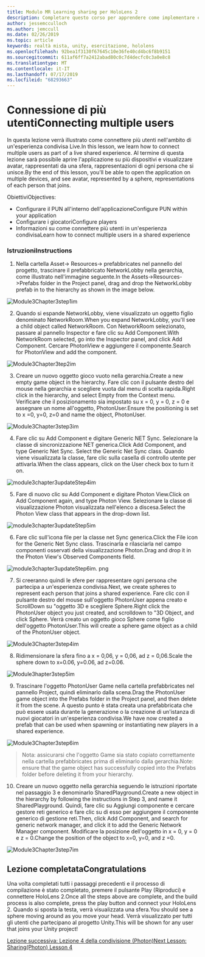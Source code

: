 ```yaml
---
title: Modulo MR Learning sharing per HoloLens 2
description: Completare questo corso per apprendere come implementare esperienze condivise multiutente all'interno di un'applicazione HoloLens 2.
author: jessemcculloch
ms.author: jemccull
ms.date: 02/26/2019
ms.topic: article
keywords: realtà mista, unity, esercitazione, hololens
ms.openlocfilehash: 92bea1f3130f67645c10e36fe40cd4bc6f8b9151
ms.sourcegitcommit: 611af6ff7a2412abad80c0c7d4decfc0c3a0e8c8
ms.translationtype: MT
ms.contentlocale: it-IT
ms.lasthandoff: 07/17/2019
ms.locfileid: "68293663"
---
```

# <a name="connecting-multiple-users"></a><span data-ttu-id="d5d54-104">Connessione di più utenti</span><span class="sxs-lookup"><span data-stu-id="d5d54-104">Connecting multiple users</span></span>

<span data-ttu-id="d5d54-105">In questa lezione verrà illustrato come connettere più utenti nell'ambito di un'esperienza condivisa Live.</span><span class="sxs-lookup"><span data-stu-id="d5d54-105">In this lesson, we learn how to connect multiple users as part of a live shared experience.</span></span> <span data-ttu-id="d5d54-106">Al termine di questa lezione sarà possibile aprire l'applicazione su più dispositivi e visualizzare avatar, rappresentati da una sfera, rappresentazioni di ogni persona che si unisce.</span><span class="sxs-lookup"><span data-stu-id="d5d54-106">By the end of this lesson, you'll be able to open the application on multiple devices, and see avatar, represented by a sphere, representations of each person that joins.</span></span> 

<span data-ttu-id="d5d54-107">Obiettivi</span><span class="sxs-lookup"><span data-stu-id="d5d54-107">Objectives:</span></span>

- <span data-ttu-id="d5d54-108">Configurare il PUN all'interno dell'applicazione</span><span class="sxs-lookup"><span data-stu-id="d5d54-108">Configure PUN within your application</span></span>
- <span data-ttu-id="d5d54-109">Configurare i giocatori</span><span class="sxs-lookup"><span data-stu-id="d5d54-109">Configure players</span></span>
- <span data-ttu-id="d5d54-110">Informazioni su come connettere più utenti in un'esperienza condivisa</span><span class="sxs-lookup"><span data-stu-id="d5d54-110">Learn how to connect multiple users in a shared experience</span></span>

### <a name="instructions"></a><span data-ttu-id="d5d54-111">Istruzioni</span><span class="sxs-lookup"><span data-stu-id="d5d54-111">Instructions</span></span>

1. <span data-ttu-id="d5d54-112">Nella cartella Asset-> Resources-> prefabbricates nel pannello del progetto, trascinare il prefabbricato NetworkLobby nella gerarchia, come illustrato nell'immagine seguente.</span><span class="sxs-lookup"><span data-stu-id="d5d54-112">In the Assets->Resources->Prefabs folder in the Project panel, drag and drop the NetworkLobby prefab in to the hierarchy as shown in the image below.</span></span>

![Module3Chapter3step1im](images/module3chapter3step1im.PNG)

2. <span data-ttu-id="d5d54-114">Quando si espande NetworkLobby, viene visualizzato un oggetto figlio denominato NetworkRoom.</span><span class="sxs-lookup"><span data-stu-id="d5d54-114">When you expand NetworkLobby, you'll see a child object called NetworkRoom.</span></span> <span data-ttu-id="d5d54-115">Con NetworkRoom selezionato, passare al pannello Inspector e fare clic su Add Component.</span><span class="sxs-lookup"><span data-stu-id="d5d54-115">With NetworkRoom selected, go into the Inspector panel, and click Add Component.</span></span> <span data-ttu-id="d5d54-116">Cercare PhotonView e aggiungere il componente.</span><span class="sxs-lookup"><span data-stu-id="d5d54-116">Search for PhotonView and add the component.</span></span>

![Module3Chapter3tep2im](images/module3chapter3step2im.PNG)

3. <span data-ttu-id="d5d54-118">Creare un nuovo oggetto gioco vuoto nella gerarchia.</span><span class="sxs-lookup"><span data-stu-id="d5d54-118">Create a new empty game object in the hierarchy.</span></span> <span data-ttu-id="d5d54-119">Fare clic con il pulsante destro del mouse nella gerarchia e scegliere vuota dal menu di scelta rapida.</span><span class="sxs-lookup"><span data-stu-id="d5d54-119">Right click in the hierarchy, and select Empty from the Context menu.</span></span> <span data-ttu-id="d5d54-120">Verificare che il posizionamento sia impostato su x = 0, y = 0, z = 0 e assegnare un nome all'oggetto, PhotonUser.</span><span class="sxs-lookup"><span data-stu-id="d5d54-120">Ensure the positioning is set to x =0, y=0, z=0 and name the object, PhotonUser.</span></span>

![Module3Chapter3step3im](images/module3chapter3step3im.PNG)

4. <span data-ttu-id="d5d54-122">Fare clic su Add Component e digitare Generic NET Sync. Selezionare la classe di sincronizzazione NET generica.</span><span class="sxs-lookup"><span data-stu-id="d5d54-122">Click Add Component, and type Generic Net Sync. Select the Generic Net Sync class.</span></span> <span data-ttu-id="d5d54-123">Quando viene visualizzata la classe, fare clic sulla casella di controllo utente per attivarla.</span><span class="sxs-lookup"><span data-stu-id="d5d54-123">When the class appears, click on the User check box to turn it on.</span></span> 

![module3chapter3updateStep4im](images/module3chapter3updateStep4im.png)

5. <span data-ttu-id="d5d54-125">Fare di nuovo clic su Add Component e digitare Photon View.</span><span class="sxs-lookup"><span data-stu-id="d5d54-125">Click on Add Component again, and type Photon View.</span></span> <span data-ttu-id="d5d54-126">Selezionare la classe di visualizzazione Photon visualizzata nell'elenco a discesa.</span><span class="sxs-lookup"><span data-stu-id="d5d54-126">Select the Photon View class that appears in the drop-down list.</span></span>

![module3chapter3updateStep5im](images/module3chapter3updateStep5im.png)

6. <span data-ttu-id="d5d54-128">Fare clic sull'icona file per la classe net Sync generica.</span><span class="sxs-lookup"><span data-stu-id="d5d54-128">Click the File icon for the Generic Net Sync class.</span></span> <span data-ttu-id="d5d54-129">Trascinarla e rilasciarla nel campo componenti osservati della visualizzazione Photon.</span><span class="sxs-lookup"><span data-stu-id="d5d54-129">Drag and drop it in the Photon View's Observed Components field.</span></span> 

![module3chapter3updateStep6im. png](images/module3chapter3updateStep6im.png) 

7. <span data-ttu-id="d5d54-131">Si creeranno quindi le sfere per rappresentare ogni persona che partecipa a un'esperienza condivisa.</span><span class="sxs-lookup"><span data-stu-id="d5d54-131">Next, we create spheres to represent each person that joins a shared experience.</span></span> <span data-ttu-id="d5d54-132">Fare clic con il pulsante destro del mouse sull'oggetto PhotonUser appena creato e ScrollDown su "oggetto 3D e scegliere Sphere.</span><span class="sxs-lookup"><span data-stu-id="d5d54-132">Right click the PhotonUser object you just created, and scrolldown to "3D Object, and click Sphere.</span></span> <span data-ttu-id="d5d54-133">Verrà creato un oggetto gioco Sphere come figlio dell'oggetto PhotonUser.</span><span class="sxs-lookup"><span data-stu-id="d5d54-133">This will create a sphere game object as a child of the PhotonUser object.</span></span>

![Module3Chapter3step4im](images/module3chapter3step4im.PNG)

8. <span data-ttu-id="d5d54-135">Ridimensionare la sfera fino a x = 0,06, y = 0,06, ad z = 0,06.</span><span class="sxs-lookup"><span data-stu-id="d5d54-135">Scale the sphere down to x=0.06, y=0.06, ad z=0.06.</span></span>

![Module3hapter3step5im](images/module3chapter3step5im.PNG)

9. <span data-ttu-id="d5d54-137">Trascinare l'oggetto PhotonUser Game nella cartella prefabbricates nel pannello Project, quindi eliminarlo dalla scena.</span><span class="sxs-lookup"><span data-stu-id="d5d54-137">Drag the PhotonUser game object into the Prefabs folder in the Project panel, and then delete it from the scene.</span></span> <span data-ttu-id="d5d54-138">A questo punto è stata creata una prefabbricata che può essere usata durante la generazione o la creazione di un'istanza di nuovi giocatori in un'esperienza condivisa.</span><span class="sxs-lookup"><span data-stu-id="d5d54-138">We have now created a prefab that can be used when spawning or instantiating new players in a shared experience.</span></span>

![Module3Chapter3step6im](images/module3chapter3step6im.PNG)

> <span data-ttu-id="d5d54-140">Nota: assicurarsi che l'oggetto Game sia stato copiato correttamente nella cartella prefabbricates prima di eliminarlo dalla gerarchia.</span><span class="sxs-lookup"><span data-stu-id="d5d54-140">Note: ensure that the game object has successfully copied into the Prefabs folder before deleting it from your hierarchy.</span></span>

10. <span data-ttu-id="d5d54-141">Creare un nuovo oggetto nella gerarchia seguendo le istruzioni riportate nel passaggio 3 e denominarlo SharedPlayground.</span><span class="sxs-lookup"><span data-stu-id="d5d54-141">Create a new object in the hierarchy by following the instructions in Step 3, and name it SharedPlayground.</span></span> <span data-ttu-id="d5d54-142">Quindi, fare clic su Aggiungi componente e cercare gestore reti generico e fare clic su di esso per aggiungere il componente generico di gestione reti.</span><span class="sxs-lookup"><span data-stu-id="d5d54-142">Then, click Add Component, and search for generic network manager, and click it to add the Generic Network Manager component.</span></span> <span data-ttu-id="d5d54-143">Modificare la posizione dell'oggetto in x = 0, y = 0 e z = 0.</span><span class="sxs-lookup"><span data-stu-id="d5d54-143">Change the position of the object to x=0, y=0, and z =0.</span></span>

![Module3Chapter3step7im](images/module3chapter3step7im.PNG)


## <a name="congratulations"></a><span data-ttu-id="d5d54-145">Lezione completata</span><span class="sxs-lookup"><span data-stu-id="d5d54-145">Congratulations</span></span>

<span data-ttu-id="d5d54-146">Una volta completati tutti i passaggi precedenti e il processo di compilazione è stato completato, premere il pulsante Play (Riproduci) e connettere HoloLens 2.</span><span class="sxs-lookup"><span data-stu-id="d5d54-146">Once all the steps above are complete, and the build process is also complete, press the play button and connect your HoloLens 2.</span></span> <span data-ttu-id="d5d54-147">Quando si sposta la testa, verrà visualizzata una sfera.</span><span class="sxs-lookup"><span data-stu-id="d5d54-147">You should see a sphere moving around as you move your head.</span></span> <span data-ttu-id="d5d54-148">Verrà visualizzato per tutti gli utenti che partecipano al progetto Unity.</span><span class="sxs-lookup"><span data-stu-id="d5d54-148">This will be shown for any user that joins your Unity project!</span></span>

<span data-ttu-id="d5d54-149">[Lezione successiva: Lezione 4 della condivisione (Photon)](mrlearning-sharing(photon)-ch4.md)</span><span class="sxs-lookup"><span data-stu-id="d5d54-149">[Next Lesson: Sharing(Photon) Lesson 4](mrlearning-sharing(photon)-ch4.md)</span></span>

